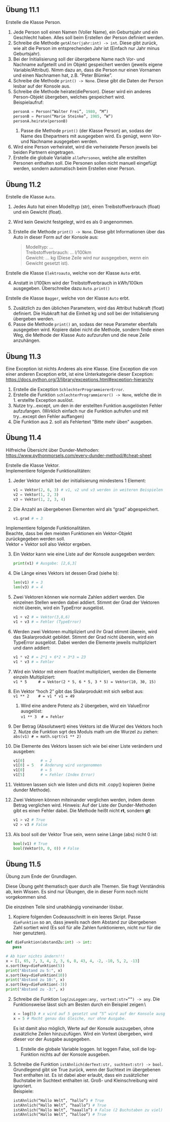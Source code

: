 
## Übung 11.1

Erstelle die Klasse Person.

1. Jede Person soll einen Namen (Voller Name), ein Geburtsjahr und ein Geschlecht haben. Alles soll beim Erstellen der Person definiert werden.
2. Schreibe die Methode `getAlter(jahr:int) -> int`. Diese gibt zurück, wie alt die Person im entsprechenden Jahr ist (Einfach nur Jahr minus Geburtsjahr).
3. Bei der Initialisierung soll der übergebene Name nach Vor- und Nachname aufgeteilt und im Objekt gespeichert werden (jeweils eigene Variable/Attribut). Nimm dazu an, dass die Person nur einen Vornamen und einen Nachnamen hat, z.B. “Peter Blümke”. 
4. Schreibe die Methode `print() -> None`. Diese gibt die Daten der Person lesbar auf der Konsole aus.
5. Schreibe die Methode heirate(diePerson). Dieser wird ein anderes Person-Objekt übergeben, welches gespeichert wird.\
Beispielaufruf:
    ```py
    personA = Person(“Walter Frei”, 1980, ”M”)
    personB = Person(“Marie Steinke”, 1985, ”W”)
    personA.heirate(personB)
    ```
   1. Passe die Methode `print()` (der Klasse Person) an, sodass der Name des Ehepartners mit ausgegeben wird. Es genügt, 
   wenn Vor- und Nachname ausgegeben werden.
6. Wird eine Person verheiratet, wird die verheiratete Person jeweils bei beiden Partnern eingetragen.
7. Erstelle die globale Variable `allePersonen`, welche alle erstellten Personen enthalten soll. Die Personen sollen nicht manuell eingefügt werden, sondern automatisch beim Erstellen einer Person.


## Übung 11.2

Erstelle die Klasse `Auto`.

1. Jedes Auto hat einen Modelltyp (str), einen Treibstoffverbrauch (float) und ein Gewicht (float).
2. Wird kein Gewicht festgelegt, wird es als 0 angenommen.
3. Erstelle die Methode `print() -> None`. Diese gibt Informationen über das Auto in dieser Form auf der Konsole aus:

    >Modelltyp: …\
    Treibstoffverbrauch: … l/100km\
    Gewicht: … kg (Diese Zeile wird nur ausgegeben, wenn ein Gewicht gesetzt ist).

Erstelle die Klasse `Elektroauto`, welche von der Klasse `Auto` erbt.

4. Anstatt in l/100km wird der Treibstoffverbrauch in kWh/100km ausgegeben. 
Überschreibe dazu `Auto.print()`

Erstelle die Klasse `Bagger`, welche von der Klasse `Auto` erbt.

5. Zusätzlich zu den üblichen Parametern, wird das Attribut hubkraft (float) definiert. 
Die Hubkraft hat die Einheit kg und soll bei der Initialisierung übergeben werden.
6. Passe die Methode `print()` an, sodass der neue Parameter ebenfalls ausgegeben wird. 
Kopiere dabei nicht die Methode, sondern finde einen Weg, die Methode der Klasse Auto aufzurufen und die neue Zeile anzuhängen.


## Übung 11.3

Eine Exception ist nichts Anderes als eine Klasse. 
Eine Exception die von einer anderen Exception erbt, ist eine Unterkategorie dieser Exception: 
https://docs.python.org/3/library/exceptions.html#exception-hierarchy

1. Erstelle die Exception `SchlechterProgrammiererError`.
2. Erstelle die Funktion `schlechterProgrammierer() -> None`, welche die in 1. erstellte
Exception auslöst.
3. Nutze try...except, um den in der erstellten Funktion ausgelösten Fehler aufzufangen.
   (Wirklich einfach nur die Funktion aufrufen und mit try...except den Fehler auffangen)
4. Die Funktion aus 2. soll als Fehlertext "Bitte mehr üben" ausgeben.

## Übung 11.4

Hilfreiche Übersicht über Dunder-Methoden: https://www.pythonmorsels.com/every-dunder-method/#cheat-sheet

Erstelle die Klasse Vektor.\
Implementiere folgende Funktionalitäten:

1. Jeder Vektor erhält bei der initialisierung mindestens 1 Element:
    ```py
    v1 = Vektor(2, 6, 3) # v1, v2 und v3 werden in weiteren Beispielen genutzt
    v2 = Vektor(1, 2, 3)
    v3 = Vektor(1, 2, 3, 4)
    ```

2. Die Anzahl an übergebenen Elementen wird als “grad” abgespeichert.
    ```py
    v1.grad # = 3
    ```

Implementiere folgende Funktionalitäten.\
Beachte, dass bei den meisten Funktionen ein Vektor-Objekt zurückgegeben werden soll.\
Vektor + Vektor soll also Vektor ergeben.

3. Ein Vektor kann wie eine Liste auf der Konsole ausgegeben werden:
    ```py
    print(v1) # Ausgabe: [2,6,3]
    ```

4. Die Länge eines Vektors ist dessen Grad (siehe b):
    ```py
    len(v1) # = 3
    len(v3) # = 4
    ```

5. Zwei Vektoren können wie normale Zahlen addiert werden. Die einzelnen Stellen werden dabei addiert. Stimmt der Grad der Vektoren nicht überein, wird ein TypeError ausgelöst.
    ```py
    v1 + v2 # = Vektor(3,8,6)
    v1 + v3 # = Fehler (TypeError)
    ```

6. Werden zwei Vektoren multipliziert und ihr Grad stimmt überein, wird das Skalarprodukt gebildet. Stimmt der Grad nicht überein, wird ein TypeError ausgelöst. Dabei werden die Elemente jeweils multipliziert und dann addiert:
    ```py
    v1 * v2 # = 2*1 + 6*2 + 3*3 = 23
    v1 * v3 # = Fehler
    ```

7. Wird ein Vektor mit einem float/int multipliziert, werden die Elemente einzeln Multipliziert:\
`v1 * 5 	# = Vektor(2 * 5, 6 * 5, 3 * 5) = Vektor(10, 30, 15)`
8. Ein Vektor “hoch 2” gibt das Skalarprodukt mit sich selbst aus:\
`v1 ** 2 	# = v1 * v1 = 49`
   1. Wird eine andere Potenz als 2 übergeben, wird ein ValueError ausgelöst:\
   `v1 ** 3	 # = Fehler`
9. Der Betrag (Absolutwert) eines Vektors ist die Wurzel des Vektors hoch 2. Nutze die Funktion sqrt des Moduls math um die Wurzel zu ziehen:\
`abs(v1) # = math.sqrt(v1 ** 2)`
10. Die Elemente des Vektors lassen sich wie bei einer Liste verändern und ausgeben:
    ```py
    v1[0] 		# = 2
    v1[0] = 5 	# Änderung wird vorgenommen
    v1[0] 		# = 5
    v1[5] 		# = Fehler (Index Error)
    ```

11. Vektoren lassen sich wie listen und dicts mit .copy() kopieren (keine dunder Methode).
12. Zwei Vektoren können miteinander verglichen werden, indem deren Betrag verglichen wird. Hinweis: Auf der Liste der Dunder-Methoden gibt es einen Fehler dabei. Die Methode heißt nicht __rt__, sondern __gt__:
    ```py
    v1 > v2 # True
    v2 > v3 # False
    ```
13. Als bool soll der Vektor True sein, wenn seine Länge (abs) nicht 0 ist:
    ```py
    bool(v1) # True
    bool(Vektor(0, 0, 0)) # False
    ```

## Übung 11.5
Übung zum Ende der Grundlagen.

Diese Übung geht thematisch quer durch alle Themen. 
Sie fragt Verständnis ab, kein Wissen. 
Es sind nur Übungen, die in dieser Form noch nicht vorgekommen sind.

Die einzelnen Teile sind unabhängig voneinander lösbar.

1. Kopiere folgenden Codeausschnitt in ein leeres Skript. Passe `dieFunktion` so an, 
dass jeweils nach dem Abstand zur übergebenen Zahl sortiert wird (Es soll für alle Zahlen 
funktionieren, nicht nur für die hier genutzten).
```py
def dieFunktion(abstandZu:int) -> int:
   pass

# Ab hier nichts ändern!!!
x = [1, 65, 7, 3, 4, 2, 3, 6, 8, 43, 4, -2, -10, 5, 2, -13]
x.sort(key=dieFunktion(5))
print("Abstand zu 5:", x)
x.sort(key=dieFunktion(10))
print("Abstand zu 10:", x)
x.sort(key=dieFunktion(-3))
print("Abstand zu -3:", x)
```

2. Schreibe die Funktion `log(zuLoggen:any, vortext:str=””) -> any`.
Die Funktionsweise lässt sich am Besten durch ein Beispiel zeigen:\
    ```py
    x = log(5) # x wird auf 5 gesetzt und “5” wird auf der Konsole ausgegeben.
    x = 5 # Macht genau das Gleiche, nur ohne Ausgabe.
    ```
    Es ist damit also möglich, Werte auf der Konsole auszugeben, ohne zusätzliche Zeilen hinzuzufügen.
    Wird ein Vortext übergeben, wird dieser vor der Ausgabe ausgegeben.

   1. Erstelle die globale Variable loggen. Ist loggen False, soll die log-Funktion nichts auf der Konsole ausgeben.
3. Schreibe die Funktion `istAhnlich(derText:str, suchtext:str) -> bool`. 
Grundlegend gibt sie True zurück, wenn der Suchtext im übergebenen Text enthalten ist. Es ist dabei aber erlaubt, dass ein zusätzlicher Buchstabe im Suchtext enthalten ist. Groß- und Kleinschreibung wird ignoriert.\
Beispiele:
    ```py
    istAhnlich(“Hallo Welt”, “hallo”) # True
    istAhnlich(“Hallo Welt”, “haallo”) # True
    istAhnlich(“Hallo Welt”, “haaallo”) # False (2 Buchstaben zu viel)
    istAhnlich(“Hallo Welt”, “halloo”) # True
    ```






